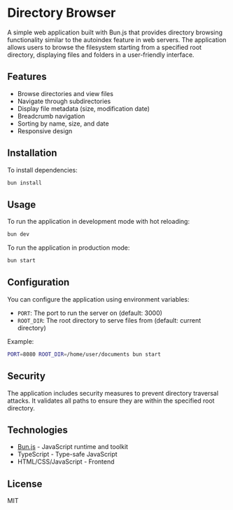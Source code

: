 # Directory Browser

A simple web application built with Bun.js that provides directory browsing functionality similar to the autoindex feature in web servers. The application allows users to browse the filesystem starting from a specified root directory, displaying files and folders in a user-friendly interface.

## Features

- Browse directories and view files
- Navigate through subdirectories
- Display file metadata (size, modification date)
- Breadcrumb navigation
- Sorting by name, size, and date
- Responsive design

## Installation

To install dependencies:

```bash
bun install
```

## Usage

To run the application in development mode with hot reloading:

```bash
bun dev
```

To run the application in production mode:

```bash
bun start
```

## Configuration

You can configure the application using environment variables:

- `PORT`: The port to run the server on (default: 3000)
- `ROOT_DIR`: The root directory to serve files from (default: current directory)

Example:

```bash
PORT=8080 ROOT_DIR=/home/user/documents bun start
```

## Security

The application includes security measures to prevent directory traversal attacks. It validates all paths to ensure they are within the specified root directory.

## Technologies

- [Bun.js](https://bun.sh) - JavaScript runtime and toolkit
- TypeScript - Type-safe JavaScript
- HTML/CSS/JavaScript - Frontend

## License

MIT
